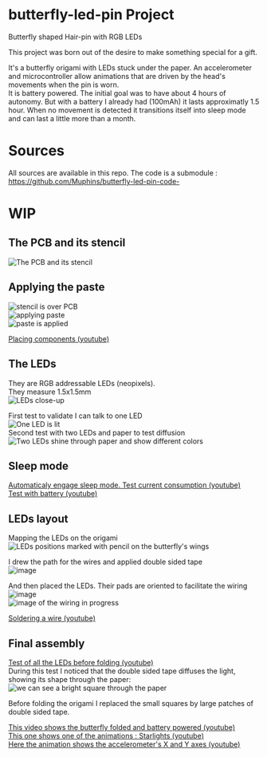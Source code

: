# butterfly-led-pin Project
Butterfly shaped Hair-pin with RGB LEDs  

This project was born out of the desire to make something special for a gift.

It's a butterfly origami with LEDs stuck under the paper. An accelerometer and microcontroller allow animations that are driven by the head's movements when the pin is worn.  
It is battery powered. The initial goal was to have about 4 hours of autonomy. But with a battery I already had (100mAh) it lasts approximatly 1.5 hour. 
When no movement is detected it transitions itself into sleep mode and can last a little more than a month.

# Sources
All sources are available in this repo. The code is a submodule : https://github.com/Muphins/butterfly-led-pin-code-  

# WIP
## The PCB and its stencil
![The PCB and its stencil](https://informotics.fr/images/articles/Papillon/01%20-%20PCB%20&%20pochoir.jpg)
  
## Applying the paste
![stencil is over PCB](https://informotics.fr/images/articles/Papillon/03%20-%20Pate%20a%20braser.jpg)  
![applying paste](https://informotics.fr/images/articles/Papillon/04%20-%20pate%20a%20braser.jpg)  
![paste is applied](https://informotics.fr/images/articles/Papillon/05%20-%20pate%20a%20braser.jpg)  

[Placing components (youtube)](https://www.youtube.com/watch?v=Wq-hjkRV1W0&list=PLRKnbB8N-SUT_lg6NkQAyX2fzEKrGeBuc&index=2)

## The LEDs
They are RGB addressable LEDs (neopixels).  
They measure 1.5x1.5mm  
![LEDs close-up](https://informotics.fr/images/articles/Papillon/06%20-%20LED%201515.jpg)
  
First test to validate I can talk to one LED  
![One LED is lit](https://informotics.fr/images/articles/Papillon/07%20-%20premier%20test%20led%20RGB.jpg)  
Second test with two LEDs and paper to test diffusion  
![Two LEDs shine through paper and show different colors](https://informotics.fr/images/articles/Papillon/08%20-%20test%202%20LEDs.jpg)

## Sleep mode
[Automaticaly engage sleep mode. Test current consumption (youtube)](https://www.youtube.com/watch?v=bKDfL658R1I&list=PLRKnbB8N-SUT_lg6NkQAyX2fzEKrGeBuc&index=3)  
[Test with battery (youtube)](https://www.youtube.com/watch?v=bKDfL658R1I&list=PLRKnbB8N-SUT_lg6NkQAyX2fzEKrGeBuc&index=3)  

## LEDs layout
Mapping the LEDs on the origami  
![LEDs positions marked with pencil on the butterfly's wings](https://informotics.fr/images/articles/Papillon/09%20-%20Plan%20LEDs.jpg)  
  
I drew the path for the wires and applied double sided tape  
![image](https://informotics.fr/images/articles/Papillon/10%20-%20passage%20fils%20&%20adhesif.jpg)  
  
And then placed the LEDs. Their pads are oriented to facilitate the wiring  
![image](https://informotics.fr/images/articles/Papillon/11%20-%20LEDs%20collees.jpg)  
![image of the wiring in progress](https://informotics.fr/images/articles/Papillon/12%20-%20cablage%20wip.jpg)  
  
[Soldering a wire (youtube)](https://www.youtube.com/watch?v=1ZHcxBHy21E&list=PLRKnbB8N-SUT_lg6NkQAyX2fzEKrGeBuc&index=5)  
  
## Final assembly
[Test of all the LEDs before folding (youtube)](https://informotics.fr/images/articles/Papillon/12%20-%20cablage%20wip.jpg)  
During this test I noticed that the double sided tape diffuses the light, showing its shape through the paper:  
![we can see a bright square through the paper](https://informotics.fr/images/articles/Papillon/13%20-%20test%20diffusion.jpg)  
  
Before folding the origami I replaced the small squares by large patches of double sided tape.
  
[This video shows the butterfly folded and battery powered (youtube)](https://www.youtube.com/watch?v=GrwUBladvCI&list=PLRKnbB8N-SUT_lg6NkQAyX2fzEKrGeBuc&index=7)  
[This one shows one of the animations : Starlights (youtube)](https://www.youtube.com/watch?v=PvSEK_88dsE&list=PLRKnbB8N-SUT_lg6NkQAyX2fzEKrGeBuc&index=8)  
[Here the animation shows the accelerometer's X and Y axes (youtube)](https://www.youtube.com/watch?v=w01bJOyoW70&list=PLRKnbB8N-SUT_lg6NkQAyX2fzEKrGeBuc&index=9)
